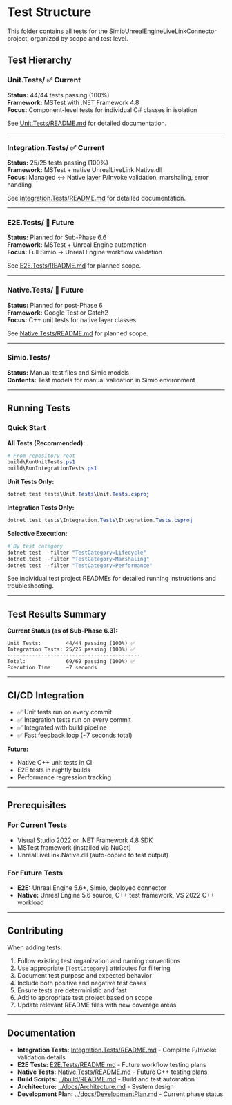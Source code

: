 # Test Structure

This folder contains all tests for the SimioUnrealEngineLiveLinkConnector project, organized by scope and test level.

## Test Hierarchy

### Unit.Tests/ ✅ **Current**
**Status:** 44/44 tests passing (100%)  
**Framework:** MSTest with .NET Framework 4.8  
**Focus:** Component-level tests for individual C# classes in isolation  

See [Unit.Tests/README.md](Unit.Tests/README.md) for detailed documentation.

---

### Integration.Tests/ ✅ **Current**
**Status:** 25/25 tests passing (100%)  
**Framework:** MSTest + native UnrealLiveLink.Native.dll  
**Focus:** Managed ↔ Native layer P/Invoke validation, marshaling, error handling  

See [Integration.Tests/README.md](Integration.Tests/README.md) for detailed documentation.

---

### E2E.Tests/ 🚧 **Future**
**Status:** Planned for Sub-Phase 6.6  
**Framework:** MSTest + Unreal Engine automation  
**Focus:** Full Simio → Unreal Engine workflow validation  

See [E2E.Tests/README.md](E2E.Tests/README.md) for planned scope.

---

### Native.Tests/ 🚧 **Future**
**Status:** Planned for post-Phase 6  
**Framework:** Google Test or Catch2  
**Focus:** C++ unit tests for native layer classes  

See [Native.Tests/README.md](Native.Tests/README.md) for planned scope.

---

### Simio.Tests/
**Status:** Manual test files and Simio models  
**Contents:** Test models for manual validation in Simio environment

---

## Running Tests

### Quick Start

**All Tests (Recommended):**
```powershell
# From repository root
build\RunUnitTests.ps1
build\RunIntegrationTests.ps1
```

**Unit Tests Only:**
```powershell
dotnet test tests\Unit.Tests\Unit.Tests.csproj
```

**Integration Tests Only:**
```powershell
dotnet test tests\Integration.Tests\Integration.Tests.csproj
```

**Selective Execution:**
```powershell
# By test category
dotnet test --filter "TestCategory=Lifecycle"
dotnet test --filter "TestCategory=Marshaling"
dotnet test --filter "TestCategory=Performance"
```

See individual test project READMEs for detailed running instructions and troubleshooting.

---

## Test Results Summary

**Current Status (as of Sub-Phase 6.3):**
```
Unit Tests:        44/44 passing (100%) ✅
Integration Tests: 25/25 passing (100%) ✅
-------------------------------------------
Total:             69/69 passing (100%) ✅
Execution Time:    ~7 seconds
```

---

## CI/CD Integration

- ✅ Unit tests run on every commit
- ✅ Integration tests run on every commit  
- ✅ Integrated with build pipeline
- ✅ Fast feedback loop (~7 seconds total)

**Future:**
- Native C++ unit tests in CI
- E2E tests in nightly builds
- Performance regression tracking

---

## Prerequisites

### For Current Tests
- Visual Studio 2022 or .NET Framework 4.8 SDK
- MSTest framework (installed via NuGet)
- UnrealLiveLink.Native.dll (auto-copied to test output)

### For Future Tests
- **E2E:** Unreal Engine 5.6+, Simio, deployed connector
- **Native:** Unreal Engine 5.6 source, C++ test framework, VS 2022 C++ workload

---

## Contributing

When adding tests:
1. Follow existing test organization and naming conventions
2. Use appropriate `[TestCategory]` attributes for filtering
3. Document test purpose and expected behavior
4. Include both positive and negative test cases
5. Ensure tests are deterministic and fast
6. Add to appropriate test project based on scope
7. Update relevant README files with new coverage areas

---

## Documentation

- **Integration Tests:** [Integration.Tests/README.md](Integration.Tests/README.md) - Complete P/Invoke validation details
- **E2E Tests:** [E2E.Tests/README.md](E2E.Tests/README.md) - Future workflow testing plans
- **Native Tests:** [Native.Tests/README.md](Native.Tests/README.md) - Future C++ testing plans
- **Build Scripts:** [../build/README.md](../build/README.md) - Build and test automation
- **Architecture:** [../docs/Architecture.md](../docs/Architecture.md) - System design
- **Development Plan:** [../docs/DevelopmentPlan.md](../docs/DevelopmentPlan.md) - Current phase status
